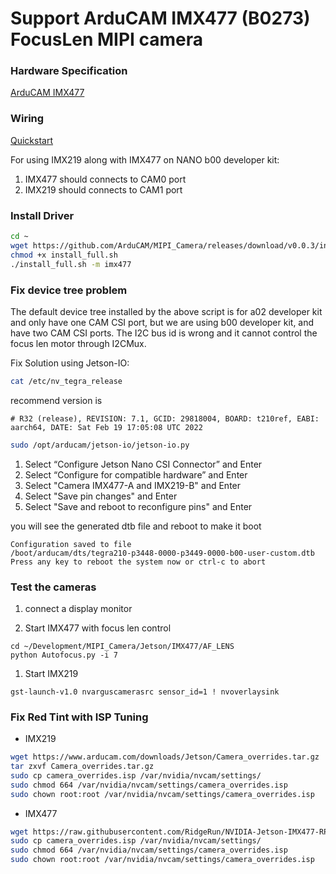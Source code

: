 # Support ArduCAM IMX477 (B0273) FocusLen MIPI camera

### Hardware Specification
[ArduCAM IMX477](https://www.uctronics.com/imx477-12mp-high-quality-camera-motorized-focus-autofocus.html)

### Wiring
[Quickstart](https://docs.arducam.com/Nvidia-Jetson-Camera/Motorized-Focus-Camera/quick-start/)

For using IMX219 along with IMX477 on NANO b00 developer kit:
1. IMX477 should connects to CAM0 port
1. IMX219 should connects to CAM1 port

### Install Driver

```bash
cd ~
wget https://github.com/ArduCAM/MIPI_Camera/releases/download/v0.0.3/install_full.sh
chmod +x install_full.sh
./install_full.sh -m imx477
```

### Fix device tree problem

The default device tree installed by the above script is for a02 developer kit and only have one CAM CSI port, but we are using b00 developer kit, and have two CAM CSI ports.
The I2C bus id is wrong and it cannot control the focus len motor through I2CMux.

Fix Solution using Jetson-IO:

```bash
cat /etc/nv_tegra_release
```
recommend version is 

```
# R32 (release), REVISION: 7.1, GCID: 29818004, BOARD: t210ref, EABI: aarch64, DATE: Sat Feb 19 17:05:08 UTC 2022
```

```bash
sudo /opt/arducam/jetson-io/jetson-io.py
```
1. Select “Configure Jetson Nano CSI Connector” and Enter
1. Select “Configure for compatible hardware” and Enter
1. Select "Camera IMX477-A and IMX219-B" and Enter
1. Select "Save pin changes" and Enter
1. Select "Save and reboot to reconfigure pins" and Enter

you will see the generated dtb file and reboot to make it boot
```
Configuration saved to file
/boot/arducam/dts/tegra210-p3448-0000-p3449-0000-b00-user-custom.dtb
Press any key to reboot the system now or ctrl-c to abort
```

### Test the cameras

1. connect a display monitor

1. Start IMX477 with focus len control

```
cd ~/Development/MIPI_Camera/Jetson/IMX477/AF_LENS
python Autofocus.py -i 7
```

1. Start IMX219
```
gst-launch-v1.0 nvarguscamerasrc sensor_id=1 ! nvoverlaysink
```

### Fix Red Tint with ISP Tuning

* IMX219

```bash
wget https://www.arducam.com/downloads/Jetson/Camera_overrides.tar.gz
tar zxvf Camera_overrides.tar.gz
sudo cp camera_overrides.isp /var/nvidia/nvcam/settings/
sudo chmod 664 /var/nvidia/nvcam/settings/camera_overrides.isp
sudo chown root:root /var/nvidia/nvcam/settings/camera_overrides.isp
```

* IMX477

```bash
wget https://raw.githubusercontent.com/RidgeRun/NVIDIA-Jetson-IMX477-RPIV3/master/li-camera-calibration-files/camera_overrides.isp
sudo cp camera_overrides.isp /var/nvidia/nvcam/settings/
sudo chmod 664 /var/nvidia/nvcam/settings/camera_overrides.isp
sudo chown root:root /var/nvidia/nvcam/settings/camera_overrides.isp
```
